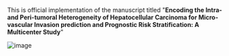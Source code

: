 This is official implementation of the manuscript titled "**Encoding the Intra- and Peri-tumoral Heterogeneity of Hepatocellular Carcinoma for Micro-vascular Invasion prediction and Prognostic Risk Stratification: A Multicenter Study**"


![image](https://github.com/user-attachments/assets/6dda5b14-0382-4f16-8bc2-7946facbd36e)
